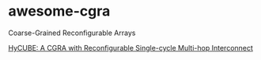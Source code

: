 # awesome-cgra
Coarse-Grained Reconfigurable Arrays

[HyCUBE: A CGRA with Reconfigurable Single-cycle
Multi-hop Interconnect](http://www.comp.nus.edu.sg/~tulika/DAC17.pdf)
